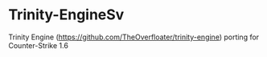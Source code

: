 # Trinity-EngineSv
 Trinity Engine (https://github.com/TheOverfloater/trinity-engine) porting for Counter-Strike 1.6

